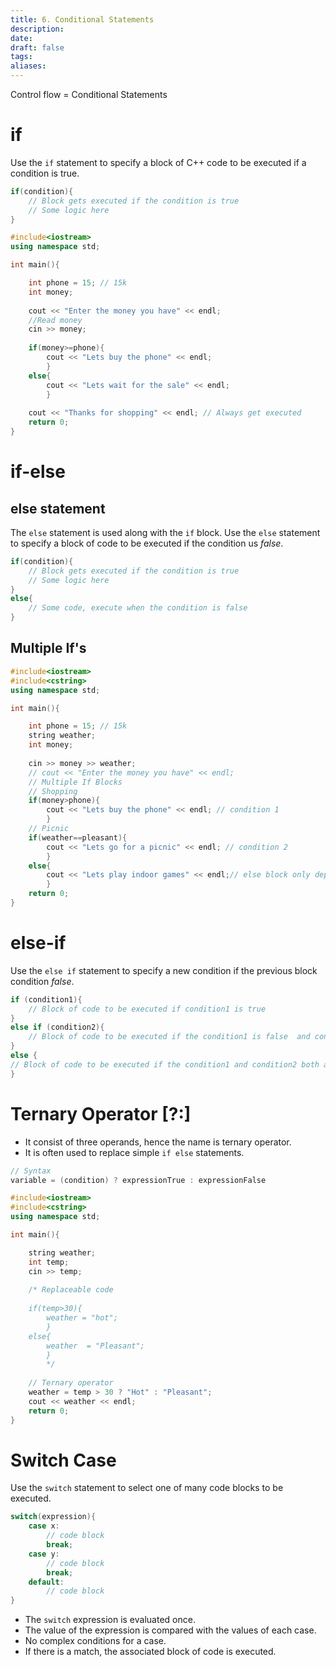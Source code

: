 ```yaml
---
title: 6. Conditional Statements
description: 
date: 
draft: false
tags: 
aliases: 
---
```


Control flow = Conditional Statements

# if
Use the `if` statement to specify a block of C++ code to be executed if a condition is true.
```cpp
if(condition){
	// Block gets executed if the condition is true
	// Some logic here
}
```

```cpp
#include<iostream>
using namespace std;

int main(){

	int phone = 15; // 15k
	int money;
	
	cout << "Enter the money you have" << endl;
	//Read money 
	cin >> money;
	
	if(money>=phone){
		cout << "Lets buy the phone" << endl;
		}
	else{
		cout << "Lets wait for the sale" << endl;	
		}
	
	cout << "Thanks for shopping" << endl; // Always get executed 
	return 0;
}
```
# if-else 
## else statement 
The `else` statement is used along with the `if` block.
Use the `else` statement to specify a block of code to be executed if the condition us _false_.
```cpp
if(condition){
	// Block gets executed if the condition is true
	// Some logic here
}
else{
	// Some code, execute when the condition is false 
}
```

## Multiple If's
```cpp
#include<iostream>
#include<cstring>
using namespace std;

int main(){

	int phone = 15; // 15k
	string weather;
	int money;
	
	cin >> money >> weather;
	// cout << "Enter the money you have" << endl;
	// Multiple If Blocks
	// Shopping 
	if(money>phone){
		cout << "Lets buy the phone" << endl; // condition 1
		}
	// Picnic
	if(weather==pleasant){
		cout << "Lets go for a picnic" << endl; // condition 2
		}
	else{
		cout << "Lets play indoor games" << endl;// else block only depends upon condition 2
		}
	return 0;
}
```
# else-if
Use the `else if` statement to specify a new condition if the previous block condition _false_.
```cpp
if (condition1){
	// Block of code to be executed if condition1 is true
}
else if (condition2){
	// Block of code to be executed if the condition1 is false  and condition2 is true
}
else {
// Block of code to be executed if the condition1 and condition2 both are false
}
```

# Ternary Operator [?:]
- It consist of three operands, hence the name is ternary operator.
- It is often used to replace simple `if else` statements. 
```cpp
// Syntax
variable = (condition) ? expressionTrue : expressionFalse 
```

```cpp
#include<iostream>
#include<cstring>
using namespace std;

int main(){

	string weather;
	int temp;
	cin >> temp;
	
	/* Replaceable code
	
	if(temp>30){
		weather = "hot";
		}
	else{
		weather  = "Pleasant";
		}
		*/
	
	// Ternary operator 
	weather = temp > 30 ? "Hot" : "Pleasant";
	cout << weather << endl;
	return 0;
}
```
# Switch Case
Use the `switch` statement to select one of many code blocks to be executed.
```cpp
switch(expression){
	case x:
		// code block 
		break;
	case y:
		// code block
		break;
	default:
		// code block
}
```
- The `switch` expression is evaluated once.
- The value of the expression is compared with the values of each case.
- No complex conditions for a case.
- If there is a match, the associated block of code is executed.